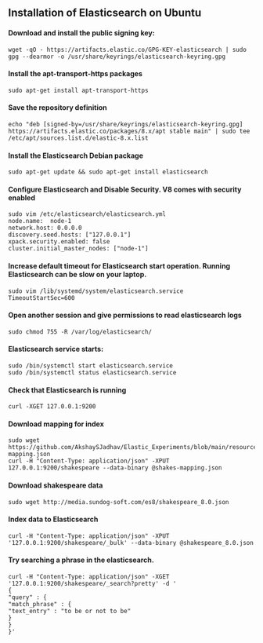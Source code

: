 ## Installation of Elasticsearch on Ubuntu


#### Download and install the public signing key:

```wget -qO - https://artifacts.elastic.co/GPG-KEY-elasticsearch | sudo gpg --dearmor -o /usr/share/keyrings/elasticsearch-keyring.gpg```


#### Install the apt-transport-https packages

```sudo apt-get install apt-transport-https```

#### Save the repository definition

```echo "deb [signed-by=/usr/share/keyrings/elasticsearch-keyring.gpg] https://artifacts.elastic.co/packages/8.x/apt stable main" | sudo tee /etc/apt/sources.list.d/elastic-8.x.list```


#### Install the Elasticsearch Debian package

```sudo apt-get update && sudo apt-get install elasticsearch```


#### Configure Elasticsearch and Disable Security. V8 comes with security enabled
```
sudo vim /etc/elasticsearch/elasticsearch.yml
node.name:  node-1
network.host: 0.0.0.0
discovery.seed.hosts: ["127.0.0.1"]
xpack.security.enabled: false
cluster.initial_master_nodes: ["node-1"]
```

#### Increase default timeout for Elasticsearch start operation. Running Elasticsearch can be slow on your laptop. 
```
sudo vim /lib/systemd/system/elasticsearch.service
TimeoutStartSec=600
```
#### Open another session and give permissions to read elasticsearch logs
```
sudo chmod 755 -R /var/log/elasticsearch/
```

#### Elasticsearch service starts:
```
sudo /bin/systemctl start elasticsearch.service
sudo /bin/systemctl status elasticsearch.service
```

#### Check that Elasticsearch is running
```
curl -XGET 127.0.0.1:9200
```

#### Download mapping for index
```
sudo wget https://github.com/AkshaySJadhav/Elastic_Experiments/blob/main/resources/shakes-mapping.json
curl -H "Content-Type: application/json" -XPUT 127.0.0.1:9200/shakespeare --data-binary @shakes-mapping.json
```

#### Download shakespeare data
```sudo wget http://media.sundog-soft.com/es8/shakespeare_8.0.json```

#### Index data to Elasticsearch
```curl -H "Content-Type: application/json" -XPUT '127.0.0.1:9200/shakespeare/_bulk' --data-binary @shakespeare_8.0.json```

#### Try searching a phrase in the elasticsearch.
```
curl -H "Content-Type: application/json" -XGET '127.0.0.1:9200/shakespeare/_search?pretty' -d '
{
"query" : {
"match_phrase" : {
"text_entry" : "to be or not to be"
}
}
}'
```

